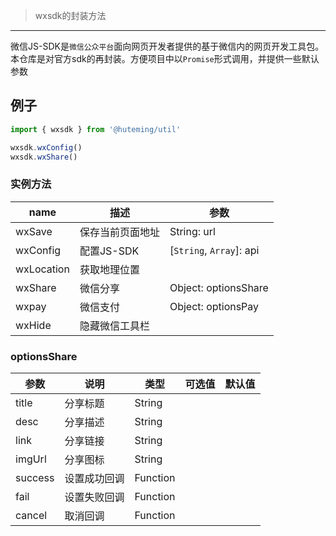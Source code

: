 > wxsdk的封装方法

-----------------------

微信JS-SDK是`微信公众平台`面向网页开发者提供的基于微信内的网页开发工具包。
本仓库是对官方sdk的再封装。方便项目中以`Promise`形式调用，并提供一些默认参数

## 例子

```javascript
import { wxsdk } from '@huteming/util'

wxsdk.wxConfig()
wxsdk.wxShare()
```

### 实例方法

| name | 描述 | 参数 |
|------|--------|-------|
| wxSave | 保存当前页面地址 | String: url |
| wxConfig | 配置JS-SDK | [`String`, `Array`]: api |
| wxLocation | 获取地理位置 | |
| wxShare | 微信分享 | Object: optionsShare |
| wxpay | 微信支付 | Object: optionsPay |
| wxHide | 隐藏微信工具栏 | |

### optionsShare

| 参数 | 说明 | 类型 | 可选值 | 默认值 |
|------|-------|---------|-------|--------|
| title | 分享标题 | String | | |
| desc | 分享描述 | String | | |
| link | 分享链接 | String | | |
| imgUrl | 分享图标 | String | | |
| success | 设置成功回调 | Function | | |
| fail | 设置失败回调 | Function | | |
| cancel | 取消回调 | Function | | |

